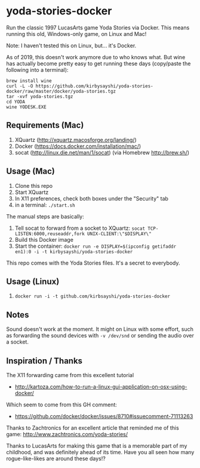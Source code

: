 yoda-stories-docker
===================

Run the classic 1997 LucasArts game Yoda Stories via Docker. This means running this old, Windows-only game, on Linux and Mac!

Note: I haven't tested this on Linux, but... it's Docker.

As of 2019, this doesn't work anymore due to who knows what. But wine has actually become pretty easy to get running these days (copy/paste the following into a terminal):

```
brew install wine
curl -L -O https://github.com/kirbysayshi/yoda-stories-docker/raw/master/docker/yoda-stories.tgz
tar -xvf yoda-stories.tgz
cd YODA
wine YODESK.EXE
```

Requirements (Mac)
-----------

1. XQuartz (http://xquartz.macosforge.org/landing/)
2. Docker (https://docs.docker.com/installation/mac/)
3. socat (http://linux.die.net/man/1/socat) (via Homebrew http://brew.sh/)

Usage (Mac)
-----------

1. Clone this repo
2. Start XQuartz
3. In X11 preferences, check both boxes under the "Security" tab
4. in a terminal: `./start.sh`

The manual steps are basically:

1. Tell socat to forward from a socket to XQuartz:
  `socat TCP-LISTEN:6000,reuseaddr,fork UNIX-CLIENT:\"$DISPLAY\"`
2. Build this Docker image
5. Start the container:
  `docker run -e DISPLAY=$(ipconfig getifaddr en1):0 -i -t kirbysayshi/yoda-stories-docker`

This repo comes with the Yoda Stories files. It's a secret to everybody.

Usage (Linux)
-------------

1. `docker run -i -t github.com/kirbsayshi/yoda-stories-docker`

Notes
-----

Sound doesn't work at the moment. It might on Linux with some effort, such as forwarding the sound devices with `-v /dev/snd` or sending the audio over a socket.

Inspiration / Thanks
--------------------

The X11 forwarding came from this excellent tutorial

- http://kartoza.com/how-to-run-a-linux-gui-application-on-osx-using-docker/

Which seem to come from this GH comment:

- https://github.com/docker/docker/issues/8710#issuecomment-71113263

Thanks to Zachtronics for an excellent article that reminded me of this game: http://www.zachtronics.com/yoda-stories/

Thanks to LucasArts for making this game that is a memorable part of my childhood, and was definitely ahead of its time. Have you all seen how many rogue-like-likes are around these days!?
